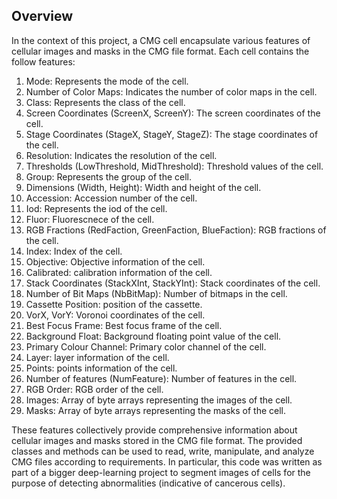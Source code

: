## Overview
In the context of this project, a CMG cell encapsulate various features of cellular images and masks in the CMG file format.
Each cell contains the follow features:

1. Mode: Represents the mode of the cell.
2. Number of Color Maps: Indicates the number of color maps in the cell.
3. Class: Represents the class of the cell.
4. Screen Coordinates (ScreenX, ScreenY): The screen coordinates of the cell.
5. Stage Coordinates (StageX, StageY, StageZ): The stage coordinates of the cell.
6. Resolution: Indicates the resolution of the cell.
7. Thresholds (LowThreshold, MidThreshold): Threshold values of the cell.
8. Group: Represents the group of the cell.
9. Dimensions (Width, Height): Width and height of the cell.
10. Accession: Accession number of the cell.
11. Iod: Represents the iod of the cell.
12. Fluor: Fluorescnece of the cell.
13. RGB Fractions (RedFaction, GreenFaction, BlueFaction): RGB fractions of the cell.
14. Index: Index of the cell.
15. Objective: Objective information of the cell.
16. Calibrated: calibration information of the cell.
17. Stack Coordinates (StackXInt, StackYInt): Stack coordinates of the cell.
18. Number of Bit Maps (NbBitMap): Number of bitmaps in the cell.
19. Cassette Position: position of the cassette.
20. VorX, VorY: Voronoi coordinates of the cell.
21. Best Focus Frame: Best focus frame of the cell.
22. Background Float: Background floating point value of the cell.
23. Primary Colour Channel: Primary color channel of the cell.
24. Layer: layer information of the cell.
25. Points: points information of the cell.
26. Number of features (NumFeature): Number of features in the cell.
27. RGB Order: RGB order of the cell.
28. Images: Array of byte arrays representing the images of the cell.
29. Masks: Array of byte arrays representing the masks of the cell.

These features collectively provide comprehensive information about cellular images and masks stored in the CMG file format. The provided classes and methods can be used to read, write, manipulate, and analyze CMG files according to requirements. 
In particular, this code was written as part of a bigger deep-learning project to segment images of cells for the purpose of detecting abnormalities (indicative of cancerous cells).





 
